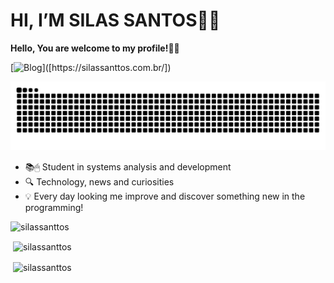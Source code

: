
<h1>HI, I’M SILAS SANTOS👨‍💻</h1>

**Hello, You are welcome to my profile!👋🤓**

 [![Blog](https://img.shields.io/website?label=www.silassantos.com.br&style=for-the-badge&url=[http://silassantos.x10.mx/](https://silassanttos.com.br/))]([https://silassanttos.com.br/])
 
![Snake animation](https://raw.githubusercontent.com/silassanttos/snake_svg/a55ca3696d59ab086c86462b288f38e4000c672a/snake_feed.svg)


- 📚🖱 Student in systems analysis and development
- 🔍 Technology, news and curiosities
- 💡 Every day looking me improve and discover something new in the programming!

<p>&nbsp;<img align="left" src="https://github-readme-stats.vercel.app/api/top-langs?username=silassanttos&show_icons=true&locale=en&layout=compact" alt="silassanttos"/></p>

<p>&nbsp;<img align="center" src="https://github-readme-stats.vercel.app/api?username=silassanttos&show_icons=true&locale=en" alt="silassanttos"/></p>


<p>&nbsp;<img align="center" src="https://github-readme-streak-stats.herokuapp.com/?user=silassanttos&" alt="silassanttos" /></p>
<!---
silassanttos/silassanttos is a ✨ special ✨ repository because its `README.md` (this file) appears on your GitHub profile.
You can click the Preview link to take a look at your changes.
--->
